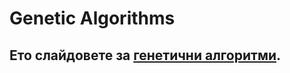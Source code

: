# Genetic Algorithms

## Ето слайдoвете за [генетични алгоритми](http://slides.com/nikolaistoykov/deck-1/).
